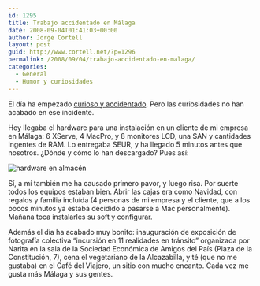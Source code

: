 ```yaml
---
id: 1295
title: Trabajo accidentado en Málaga
date: 2008-09-04T01:41:03+00:00
author: Jorge Cortell
layout: post
guid: http://www.cortell.net/?p=1296
permalink: /2008/09/04/trabajo-accidentado-en-malaga/
categories:
  - General
  - Humor y curiosidades
---
```

El día ha empezado <a title="post" href="http://www.cortell.net/2008/09/04/macbook-air-olvidado-en-la-estacion-de-trenes-de-malaga/" target="_blank">curioso y accidentado</a>. Pero las curiosidades no han acabado en ese incidente.

Hoy llegaba el hardware para una instalación en un cliente de mi empresa en Málaga: 6 XServe, 4 MacPro, y 8 monitores LCD, una SAN y cantidades ingentes de RAM. Lo entregaba SEUR, y ha llegado 5 minutos antes que nosotros. ¿Dónde y cómo lo han descargado? Pues así:

![hardware en almacén](http://farm4.static.flickr.com/3183/2825831353_74851c1af6.jpg)

Sí, a mí también me ha causado primero pavor, y luego risa. Por suerte todos los equipos estaban bien. Abrir las cajas era como Navidad, con regalos y familia incluída (4 personas de mi empresa y el cliente, que a los pocos minutos ya estaba decidido a pasarse a Mac personalmente). Mañana toca instalarles su soft y configurar.

Además el día ha acabado muy bonito: inauguración de exposición de fotografía colectiva &#8220;incursión en 11 realidades en tránsito&#8221; organizada por Narita en la sala de la Sociedad Económica de Amigos del País (Plaza de la Constitución, 7), cena el vegetariano de la Alcazabilla, y té (que no me gustaba) en el Café del Viajero, un sitio con mucho encanto. Cada vez me gusta más Málaga y sus gentes.